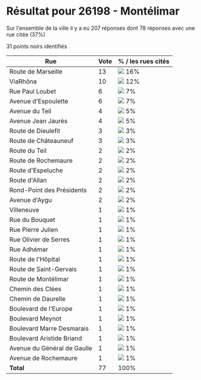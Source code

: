 # Résultat pour 26198 - Montélimar

Sur l'ensemble de la ville il y a eu 207 réponses dont 78 réponses avec une rue citée (37%)

31 points noirs identifiés

| Rue | Vote | % / les rues cités|
|-----|------|-------------------|
| Route de Marseille | 13 | <img src="../../img/bar_16.gif" />&nbsp;16%|
| ViaRhôna | 10 | <img src="../../img/bar_12.gif" />&nbsp;12%|
| Rue Paul Loubet | 6 | <img src="../../img/bar_7.gif" />&nbsp;7%|
| Avenue d'Espoulette | 6 | <img src="../../img/bar_7.gif" />&nbsp;7%|
| Avenue du Teil | 4 | <img src="../../img/bar_5.gif" />&nbsp;5%|
| Avenue Jean Jaurès | 4 | <img src="../../img/bar_5.gif" />&nbsp;5%|
| Route de Dieulefit | 3 | <img src="../../img/bar_3.gif" />&nbsp;3%|
| Route de Châteauneuf | 3 | <img src="../../img/bar_3.gif" />&nbsp;3%|
| Route du Teil | 2 | <img src="../../img/bar_2.gif" />&nbsp;2%|
| Route de Rochemaure | 2 | <img src="../../img/bar_2.gif" />&nbsp;2%|
| Route d'Espeluche | 2 | <img src="../../img/bar_2.gif" />&nbsp;2%|
| Route d'Allan | 2 | <img src="../../img/bar_2.gif" />&nbsp;2%|
| Rond-Point des Présidents | 2 | <img src="../../img/bar_2.gif" />&nbsp;2%|
| Avenue d'Aygu | 2 | <img src="../../img/bar_2.gif" />&nbsp;2%|
| Villeneuve | 1 | <img src="../../img/bar_1.gif" />&nbsp;1%|
| Rue du Bouquet | 1 | <img src="../../img/bar_1.gif" />&nbsp;1%|
| Rue Pierre Julien | 1 | <img src="../../img/bar_1.gif" />&nbsp;1%|
| Rue Olivier de Serres | 1 | <img src="../../img/bar_1.gif" />&nbsp;1%|
| Rue Adhémar | 1 | <img src="../../img/bar_1.gif" />&nbsp;1%|
| Route de l'Hôpital | 1 | <img src="../../img/bar_1.gif" />&nbsp;1%|
| Route de Saint-Gervais | 1 | <img src="../../img/bar_1.gif" />&nbsp;1%|
| Route de Montélimar | 1 | <img src="../../img/bar_1.gif" />&nbsp;1%|
| Chemin des Clées | 1 | <img src="../../img/bar_1.gif" />&nbsp;1%|
| Chemin de Daurelle | 1 | <img src="../../img/bar_1.gif" />&nbsp;1%|
| Boulevard de l'Europe | 1 | <img src="../../img/bar_1.gif" />&nbsp;1%|
| Boulevard Meynot | 1 | <img src="../../img/bar_1.gif" />&nbsp;1%|
| Boulevard Marre Desmarais | 1 | <img src="../../img/bar_1.gif" />&nbsp;1%|
| Boulevard Aristide Briand | 1 | <img src="../../img/bar_1.gif" />&nbsp;1%|
| Avenue du Général de Gaulle | 1 | <img src="../../img/bar_1.gif" />&nbsp;1%|
| Avenue de Rochemaure | 1 | <img src="../../img/bar_1.gif" />&nbsp;1%|
| **Total** | 77 | 100%|
